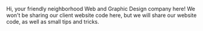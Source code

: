 Hi, your friendly neighborhood Web and Graphic Design company here!
We won't be sharing our client website code here, but we will share our website code, as well as small tips and tricks.
